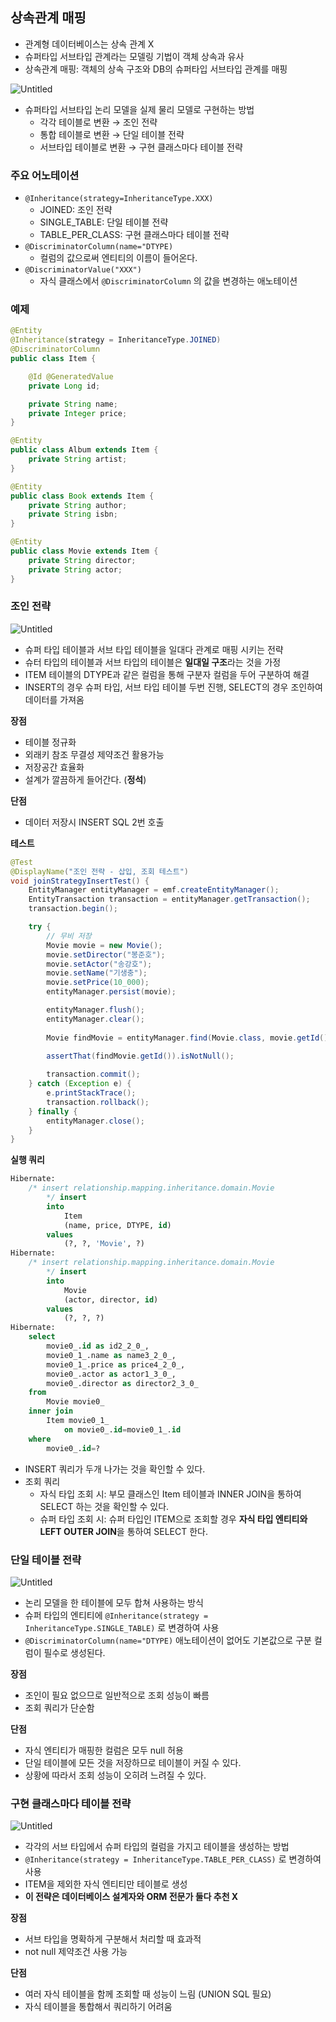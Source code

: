 ## 상속관계 매핑

- 관계형 데이터베이스는 상속 관계 X
- 슈퍼타입 서브타입 관계라는 모델링 기법이 객체 상속과 유사
- 상속관계 매핑: 객체의 상속 구조와 DB의 슈퍼타입 서브타입 관계를 매핑

![Untitled](https://s3-us-west-2.amazonaws.com/secure.notion-static.com/b708e6e7-3f78-4819-91d7-1864b8a0870c/Untitled.png)

- 슈퍼타입 서브타입 논리 모델을 실제 물리 모델로 구현하는 방법
    - 각각 테이블로 변환 → 조인 전략
    - 통합 테이블로 변환 → 단일 테이블 전략
    - 서브타입 테이블로 변환 → 구현 클래스마다 테이블 전략

### 주요 어노테이션

- `@Inheritance(strategy=InheritanceType.XXX)`
    - JOINED: 조인 전략
    - SINGLE_TABLE: 단일 테이블 전략
    - TABLE_PER_CLASS: 구현 클래스마다 테이블 전략
- `@DiscriminatorColumn(name="DTYPE)`
    - 컬럼의 값으로써 엔티티의 이름이 들어온다.
- `@DiscriminatorValue("XXX")`
    - 자식 클래스에서 `@DiscriminatorColumn` 의 값을 변경하는 애노테이션

### 예제

```java
@Entity
@Inheritance(strategy = InheritanceType.JOINED)
@DiscriminatorColumn
public class Item {

    @Id @GeneratedValue
    private Long id;

    private String name;
    private Integer price;
}

@Entity
public class Album extends Item {
    private String artist;
}

@Entity
public class Book extends Item {
    private String author;
    private String isbn;
}

@Entity
public class Movie extends Item {
    private String director;
    private String actor;
}
```

### 조인 전략

![Untitled](https://s3-us-west-2.amazonaws.com/secure.notion-static.com/1fdf9446-fe93-4b21-bd99-ee4a8749a71b/Untitled.png)

- 슈퍼 타입 테이블과 서브 타입 테이블을 일대다 관계로 매핑 시키는 전략
- 슈터 타입의 테이블과 서브 타입의 테이블은 **일대일 구조**라는 것을 가정
- ITEM 테이블의 DTYPE과 같은 컬럼을 통해 구분자 컬럼을 두어 구분하여 해결
- INSERT의 경우 슈퍼 타입, 서브 타입 테이블 두번 진행, SELECT의 경우 조인하여 데이터를 가져옴

**장점**

- 테이블 정규화
- 외래키 참조 무결성 제약조건 활용가능
- 저장공간 효율화
- 설계가 깔끔하게 들어간다. (**정석**)

**단점**

- 데이터 저장시 INSERT SQL 2번 호출

**테스트**

```java
@Test
@DisplayName("조인 전략 - 삽입, 조회 테스트")
void joinStrategyInsertTest() {
    EntityManager entityManager = emf.createEntityManager();
    EntityTransaction transaction = entityManager.getTransaction();
    transaction.begin();

    try {
        // 무비 저장
        Movie movie = new Movie();
        movie.setDirector("봉준호");
        movie.setActor("송강호");
        movie.setName("기생충");
        movie.setPrice(10_000);
        entityManager.persist(movie);

        entityManager.flush();
        entityManager.clear();
        
        Movie findMovie = entityManager.find(Movie.class, movie.getId());
        
        assertThat(findMovie.getId()).isNotNull();

        transaction.commit();
    } catch (Exception e) {
        e.printStackTrace();
        transaction.rollback();
    } finally {
        entityManager.close();
    }
}
```

**실행 쿼리**

```sql
Hibernate: 
    /* insert relationship.mapping.inheritance.domain.Movie
        */ insert 
        into
            Item
            (name, price, DTYPE, id) 
        values
            (?, ?, 'Movie', ?)
Hibernate: 
    /* insert relationship.mapping.inheritance.domain.Movie
        */ insert 
        into
            Movie
            (actor, director, id) 
        values
            (?, ?, ?)
Hibernate: 
    select
        movie0_.id as id2_2_0_,
        movie0_1_.name as name3_2_0_,
        movie0_1_.price as price4_2_0_,
        movie0_.actor as actor1_3_0_,
        movie0_.director as director2_3_0_ 
    from
        Movie movie0_ 
    inner join
        Item movie0_1_ 
            on movie0_.id=movie0_1_.id 
    where
        movie0_.id=?
```

- INSERT 쿼리가 두개 나가는 것을 확인할 수 있다.
- 조회 쿼리
    - 자식 타입 조회 시:  부모 클래스인 Item 테이블과 INNER JOIN을 통하여 SELECT 하는 것을 확인할 수 있다.
    - 슈퍼 타입 조회 시: 슈퍼 타입인 ITEM으로 조회할 경우 **자식 타입 엔티티와 LEFT OUTER JOIN**을 통하여 SELECT 한다.

### 단일 테이블 전략

![Untitled](https://s3-us-west-2.amazonaws.com/secure.notion-static.com/2498f8b4-0b89-423c-a4da-4f6dd16f50a1/Untitled.png)

- 논리 모델을 한 테이블에 모두 합쳐 사용하는 방식
- 슈퍼 타입의 엔티티에 `@Inheritance(strategy = InheritanceType.SINGLE_TABLE)` 로 변경하여 사용
- `@DiscriminatorColumn(name="DTYPE)` 애노테이션이 없어도 기본값으로 구분 컬럼이 필수로 생성된다.

**장점**

- 조인이 필요 없으므로 일반적으로 조회 성능이 빠름
- 조회 쿼리가 단순함

**단점**

- 자식 엔티티가 매핑한 컬럼은 모두 null 허용
- 단일 테이블에 모든 것을 저장하므로 테이블이 커질 수 있다.
- 상황에 따라서 조회 성능이 오히려 느려질 수 있다.

### 구현 클래스마다 테이블 전략

![Untitled](https://s3-us-west-2.amazonaws.com/secure.notion-static.com/87c141d9-31e2-4ae3-931f-a8e4d40b39b1/Untitled.png)

- 각각의 서브 타입에서 슈퍼 타입의 컬럼을 가지고 테이블을 생성하는 방법
- `@Inheritance(strategy = InheritanceType.TABLE_PER_CLASS)` 로 변경하여 사용
- ITEM을 제외한 자식 엔티티만 테이블로 생성
- **이 전략은 데이터베이스 설계자와 ORM 전문가 둘다 추천 X**

**장점**

- 서브 타입을 명확하게 구분해서 처리할 때 효과적
- not null 제약조건 사용 가능

**단점**

- 여러 자식 테이블을 함께 조회할 때 성능이 느림 (UNION SQL 필요)
- 자식 테이블을 통합해서 쿼리하기 어려움